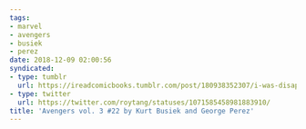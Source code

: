 ```yaml
---
tags:
- marvel
- avengers
- busiek
- perez
date: 2018-12-09 02:00:56
syndicated:
- type: tumblr
  url: https://ireadcomicbooks.tumblr.com/post/180938352307/i-was-disappointed-when-age-of-ultron-did-not-have
- type: twitter
  url: https://twitter.com/roytang/statuses/1071585458981883910/
title: 'Avengers vol. 3 #22 by Kurt Busiek and George Perez'
---
```



